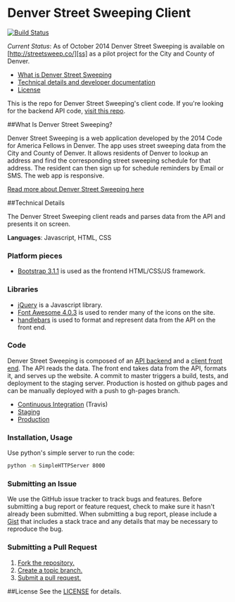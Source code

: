 Denver Street Sweeping Client
=====================

[![Build Status][build_png]][travis]

[build_png]: https://travis-ci.org/codeforamerica/denver-schedules.png?branch=master
[travis]: https://travis-ci.org/codeforamerica/denver-schedules

*Current Status*: As of October 2014 Denver Street Sweeping is available on [http://streetsweep.co/][ss] as a pilot project for the City and County of Denver. 

* [What is Denver Street Sweeping](#what-is-denver-street-sweeping)
* [Technical details and developer documentation](#technical-details)
* [License](#license)

This is the repo for Denver Street Sweeping's client code. If you're looking for the backend API code, [visit this repo][api].

[ss]: http://streetsweep.co
[api]: https://github.com/codeforamerica/denver-schedules-api

##What Is Denver Street Sweeping?

Denver Street Sweeping is a web application developed by the 2014 Code for America Fellows in Denver. The app uses street sweeping data from the City and County of Denver. It allows residents of Denver to lookup an address and find the corresponding street sweeping schedule for that address. The resident can then sign up for schedule reminders by Email or SMS. The web app is responsive.

[Read more about Denver Street Sweeping here](/docs/about.md)


##Technical Details

The Denver Street Sweeping client reads and parses data from the API and presents it on screen.

**Languages**: Javascript, HTML, CSS

### Platform pieces
* [Bootstrap 3.1.1][bootstrap] is used as the frontend HTML/CSS/JS framework.

[bootstrap]: http://getbootstrap.com/

### Libraries
* [jQuery][jquery] is a Javascript library.
* [Font Awesome 4.0.3][fontawesome] is used to render many of the icons on the site.
* [handlebars][handlebars] is used to format and represent data from the API on the front end.

[jquery]: http://jquery.com/
[fontawesome]: http://fortawesome.github.io/Font-Awesome
[handlebars]: http://handlebarsjs.com/

### Code

Denver Street Sweeping is composed of an [API backend][api] and a [client front end][client]. The API reads the data. The front end takes data from the API, formats it, and serves up the website. A commit to master triggers a build, tests, and deployment to the staging server. Production is hosted on github pages and can be manually deployed with a push to gh-pages branch.

* [Continuous Integration][travis] (Travis)
* [Staging][staging] 
* [Production][prod]

[client]: https://github.com/codeforamerica/denver-schedules
[prod]:  http://streetsweep.co/
[staging]: http://staging.streetsweep.co/

### Installation, Usage

Use python's simple server to run the code:

``` bash
python -m SimpleHTTPServer 8000
```

### Submitting an Issue
We use the GitHub issue tracker to track bugs and features. Before submitting a bug report or feature request, check to make sure it hasn't already been submitted. When submitting a bug report, please include a [Gist][] that includes a stack trace and any details that may be necessary to reproduce the bug.

[gist]: https://gist.github.com/

### Submitting a Pull Request
1. [Fork the repository.][fork]
2. [Create a topic branch.][branch]
3. [Submit a pull request.][pr]

[fork]: http://help.github.com/fork-a-repo/
[branch]: http://learn.github.com/p/branching.html
[pr]: http://help.github.com/send-pull-requests/

##License
See the [LICENSE][] for details.

[license]: https://github.com/codeforamerica/denver-schedules/blob/master/LICENSE



